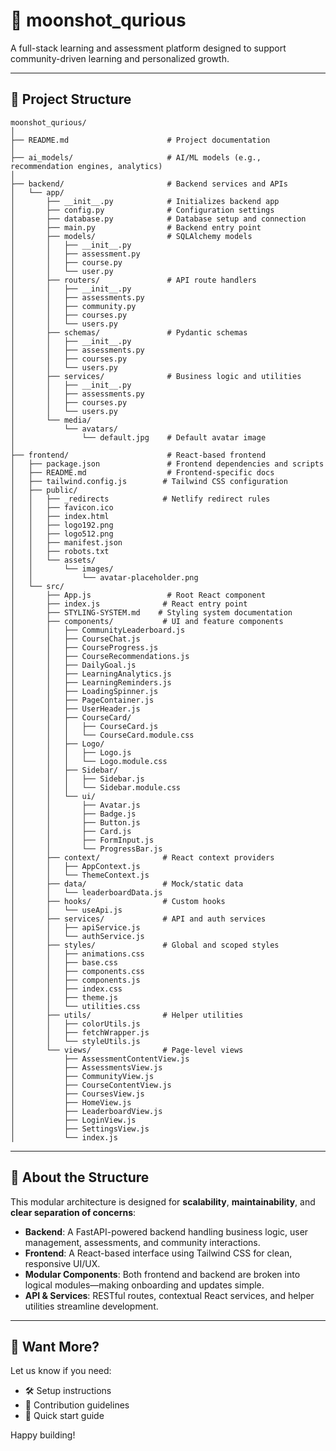 # 🚀 moonshot_qurious

A full-stack learning and assessment platform designed to support community-driven learning and personalized growth.

---

## 📂 Project Structure

```
moonshot_qurious/
│
├── README.md                      # Project documentation
│
├── ai_models/                     # AI/ML models (e.g., recommendation engines, analytics)
│
├── backend/                       # Backend services and APIs
│   └── app/
│       ├── __init__.py            # Initializes backend app
│       ├── config.py              # Configuration settings
│       ├── database.py            # Database setup and connection
│       ├── main.py                # Backend entry point
│       ├── models/                # SQLAlchemy models
│       │   ├── __init__.py
│       │   ├── assessment.py
│       │   ├── course.py
│       │   └── user.py
│       ├── routers/               # API route handlers
│       │   ├── __init__.py
│       │   ├── assessments.py
│       │   ├── community.py
│       │   ├── courses.py
│       │   └── users.py
│       ├── schemas/               # Pydantic schemas
│       │   ├── __init__.py
│       │   ├── assessments.py
│       │   ├── courses.py
│       │   └── users.py
│       ├── services/              # Business logic and utilities
│       │   ├── __init__.py
│       │   ├── assessments.py
│       │   ├── courses.py
│       │   └── users.py
│       └── media/
│           └── avatars/
│               └── default.jpg    # Default avatar image
│
├── frontend/                      # React-based frontend
│   ├── package.json               # Frontend dependencies and scripts
│   ├── README.md                  # Frontend-specific docs
│   ├── tailwind.config.js        # Tailwind CSS configuration
│   ├── public/
│   │   ├── _redirects            # Netlify redirect rules
│   │   ├── favicon.ico
│   │   ├── index.html
│   │   ├── logo192.png
│   │   ├── logo512.png
│   │   ├── manifest.json
│   │   ├── robots.txt
│   │   └── assets/
│   │       └── images/
│   │           └── avatar-placeholder.png
│   └── src/
│       ├── App.js                 # Root React component
│       ├── index.js              # React entry point
│       ├── STYLING-SYSTEM.md    # Styling system documentation
│       ├── components/           # UI and feature components
│       │   ├── CommunityLeaderboard.js
│       │   ├── CourseChat.js
│       │   ├── CourseProgress.js
│       │   ├── CourseRecommendations.js
│       │   ├── DailyGoal.js
│       │   ├── LearningAnalytics.js
│       │   ├── LearningReminders.js
│       │   ├── LoadingSpinner.js
│       │   ├── PageContainer.js
│       │   ├── UserHeader.js
│       │   ├── CourseCard/
│       │   │   ├── CourseCard.js
│       │   │   └── CourseCard.module.css
│       │   ├── Logo/
│       │   │   ├── Logo.js
│       │   │   └── Logo.module.css
│       │   ├── Sidebar/
│       │   │   ├── Sidebar.js
│       │   │   └── Sidebar.module.css
│       │   └── ui/
│       │       ├── Avatar.js
│       │       ├── Badge.js
│       │       ├── Button.js
│       │       ├── Card.js
│       │       ├── FormInput.js
│       │       └── ProgressBar.js
│       ├── context/              # React context providers
│       │   ├── AppContext.js
│       │   └── ThemeContext.js
│       ├── data/                 # Mock/static data
│       │   └── leaderboardData.js
│       ├── hooks/                # Custom hooks
│       │   └── useApi.js
│       ├── services/             # API and auth services
│       │   ├── apiService.js
│       │   └── authService.js
│       ├── styles/               # Global and scoped styles
│       │   ├── animations.css
│       │   ├── base.css
│       │   ├── components.css
│       │   ├── components.js
│       │   ├── index.css
│       │   ├── theme.js
│       │   └── utilities.css
│       ├── utils/                # Helper utilities
│       │   ├── colorUtils.js
│       │   ├── fetchWrapper.js
│       │   └── styleUtils.js
│       └── views/                # Page-level views
│           ├── AssessmentContentView.js
│           ├── AssessmentsView.js
│           ├── CommunityView.js
│           ├── CourseContentView.js
│           ├── CoursesView.js
│           ├── HomeView.js
│           ├── LeaderboardView.js
│           ├── LoginView.js
│           ├── SettingsView.js
│           └── index.js
```

---

## 🤩 About the Structure

This modular architecture is designed for **scalability**, **maintainability**, and **clear separation of concerns**:

- **Backend**: A FastAPI-powered backend handling business logic, user management, assessments, and community interactions.
- **Frontend**: A React-based interface using Tailwind CSS for clean, responsive UI/UX.
- **Modular Components**: Both frontend and backend are broken into logical modules—making onboarding and updates simple.
- **API & Services**: RESTful routes, contextual React services, and helper utilities streamline development.

---

## 📌 Want More?

Let us know if you need:

- 🛠️ Setup instructions
- 🤝 Contribution guidelines
- 🚀 Quick start guide

Happy building!

